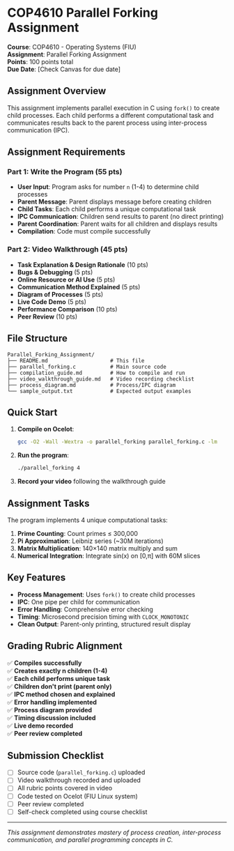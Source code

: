 # COP4610 Parallel Forking Assignment

**Course**: COP4610 - Operating Systems (FIU)  
**Assignment**: Parallel Forking Assignment  
**Points**: 100 points total  
**Due Date**: [Check Canvas for due date]

## Assignment Overview

This assignment implements parallel execution in C using `fork()` to create child processes. Each child performs a different computational task and communicates results back to the parent process using inter-process communication (IPC).

## Assignment Requirements

### Part 1: Write the Program (55 pts)
- **User Input**: Program asks for number `n` (1-4) to determine child processes
- **Parent Message**: Parent displays message before creating children
- **Child Tasks**: Each child performs a unique computational task
- **IPC Communication**: Children send results to parent (no direct printing)
- **Parent Coordination**: Parent waits for all children and displays results
- **Compilation**: Code must compile successfully

### Part 2: Video Walkthrough (45 pts)
- **Task Explanation & Design Rationale** (10 pts)
- **Bugs & Debugging** (5 pts)
- **Online Resource or AI Use** (5 pts)
- **Communication Method Explained** (5 pts)
- **Diagram of Processes** (5 pts)
- **Live Code Demo** (5 pts)
- **Performance Comparison** (10 pts)
- **Peer Review** (10 pts)

## File Structure

```
Parallel_Forking_Assignment/
├── README.md                    # This file
├── parallel_forking.c           # Main source code
├── compilation_guide.md         # How to compile and run
├── video_walkthrough_guide.md   # Video recording checklist
├── process_diagram.md           # Process/IPC diagram
└── sample_output.txt            # Expected output examples
```

## Quick Start

1. **Compile on Ocelot**:
   ```bash
   gcc -O2 -Wall -Wextra -o parallel_forking parallel_forking.c -lm
   ```

2. **Run the program**:
   ```bash
   ./parallel_forking 4
   ```

3. **Record your video** following the walkthrough guide

## Assignment Tasks

The program implements 4 unique computational tasks:

1. **Prime Counting**: Count primes ≤ 300,000
2. **Pi Approximation**: Leibniz series (~30M iterations)
3. **Matrix Multiplication**: 140×140 matrix multiply and sum
4. **Numerical Integration**: Integrate sin(x) on [0,π] with 60M slices

## Key Features

- **Process Management**: Uses `fork()` to create child processes
- **IPC**: One pipe per child for communication
- **Error Handling**: Comprehensive error checking
- **Timing**: Microsecond precision timing with `CLOCK_MONOTONIC`
- **Clean Output**: Parent-only printing, structured result display

## Grading Rubric Alignment

✅ **Compiles successfully**  
✅ **Creates exactly n children (1-4)**  
✅ **Each child performs unique task**  
✅ **Children don't print (parent only)**  
✅ **IPC method chosen and explained**  
✅ **Error handling implemented**  
✅ **Process diagram provided**  
✅ **Timing discussion included**  
✅ **Live demo recorded**  
✅ **Peer review completed**

## Submission Checklist

- [ ] Source code (`parallel_forking.c`) uploaded
- [ ] Video walkthrough recorded and uploaded
- [ ] All rubric points covered in video
- [ ] Code tested on Ocelot (FIU Linux system)
- [ ] Peer review completed
- [ ] Self-check completed using course checklist

---

*This assignment demonstrates mastery of process creation, inter-process communication, and parallel programming concepts in C.*
